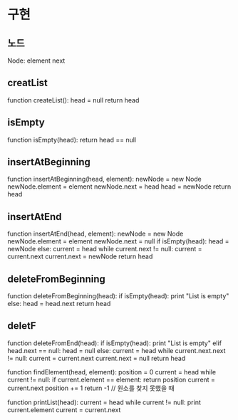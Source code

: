 # 구현
## 노드
Node:
    element
    next
## creatList
function createList():
    head = null
    return head
## isEmpty
function isEmpty(head):
    return head == null
## insertAtBeginning
function insertAtBeginning(head, element):
    newNode = new Node
    newNode.element = element
    newNode.next = head
    head = newNode
    return head
## insertAtEnd
function insertAtEnd(head, element):
    newNode = new Node
    newNode.element = element
    newNode.next = null
    if isEmpty(head):
        head = newNode
    else:
        current = head
        while current.next != null:
            current = current.next
        current.next = newNode
    return head
## deleteFromBeginning
function deleteFromBeginning(head):
    if isEmpty(head):
        print "List is empty"
    else:
        head = head.next
    return head
## deletF
function deleteFromEnd(head):
    if isEmpty(head):
        print "List is empty"
    elif head.next == null:
        head = null
    else:
        current = head
        while current.next.next != null:
            current = current.next
        current.next = null
    return head

function findElement(head, element):
    position = 0
    current = head
    while current != null:
        if current.element == element:
            return position
        current = current.next
        position += 1
    return -1  // 원소를 찾지 못했을 때

function printList(head):
    current = head
    while current != null:
        print current.element
        current = current.next
